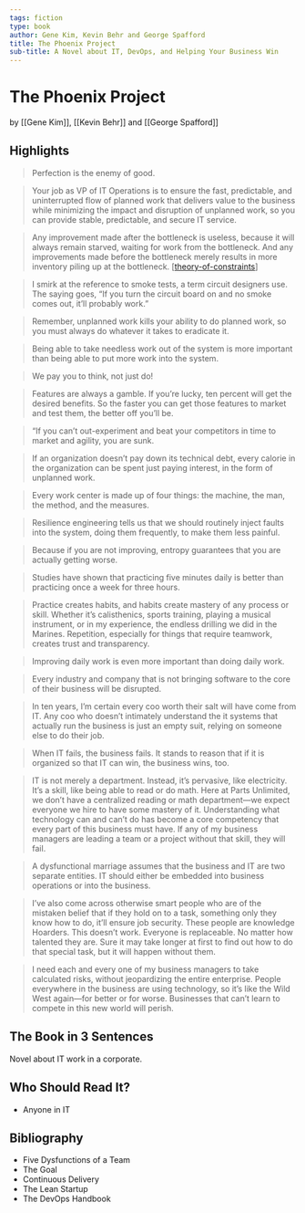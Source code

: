 ```yaml
---
tags: fiction
type: book
author: Gene Kim, Kevin Behr and George Spafford
title: The Phoenix Project
sub-title: A Novel about IT, DevOps, and Helping Your Business Win
---
```


# The Phoenix Project
by [[Gene Kim]], [[Kevin Behr]] and [[George Spafford]]

## Highlights
> Perfection is the enemy of good.

> Your job as VP of IT Operations is to ensure the fast, predictable, and uninterrupted flow of planned work that delivers value to the business while minimizing the impact and disruption of unplanned work, so you can provide stable, predictable, and secure IT service.

> Any improvement made after the bottleneck is useless, because it will always remain starved, waiting for work from the bottleneck. And any improvements made before the bottleneck merely results in more inventory piling up at the bottleneck. [[theory-of-constraints]]

> I smirk at the reference to smoke tests, a term circuit designers use. The saying goes, “If you turn the circuit board on and no smoke comes out, it’ll probably work.”

> Remember, unplanned work kills your ability to do planned work, so you must always do whatever it takes to eradicate it.

> Being able to take needless work out of the system is more important than being able to put more work into the system.

> We pay you to think, not just do!

> Features are always a gamble. If you’re lucky, ten percent will get the desired benefits. So the faster you can get those features to market and test them, the better off you’ll be.

> “If you can’t out-experiment and beat your competitors in time to market and agility, you are sunk.

> If an organization doesn’t pay down its technical debt, every calorie in the organization can be spent just paying interest, in the form of unplanned work.

> Every work center is made up of four things: the machine, the man, the method, and the measures.

> Resilience engineering tells us that we should routinely inject faults into the system, doing them frequently, to make them less painful.

> Because if you are not improving, entropy guarantees that you are actually getting worse.

> Studies have shown that practicing five minutes daily is better than practicing once a week for three hours.

> Practice creates habits, and habits create mastery of any process or skill. Whether it’s calisthenics, sports training, playing a musical instrument, or in my experience, the endless drilling we did in the Marines. Repetition, especially for things that require teamwork, creates trust and transparency.

> Improving daily work is even more important than doing daily work.

> Every industry and company that is not bringing software to the core of their business will be disrupted.

> In ten years, I’m certain every coo worth their salt will have come from IT. Any coo who doesn’t intimately understand the it systems that actually run the business is just an empty suit, relying on someone else to do their job.

> When IT fails, the business fails. It stands to reason that if it is organized so that IT can win, the business wins, too.

> IT is not merely a department. Instead, it’s pervasive, like electricity. It’s a skill, like being able to read or do math. Here at Parts Unlimited, we don’t have a centralized reading or math department—we expect everyone we hire to have some mastery of it. Understanding what technology can and can’t do has become a core competency that every part of this business must have. If any of my business managers are leading a team or a project without that skill, they will fail.

> A dysfunctional marriage assumes that the business and IT are two separate entities. IT should either be embedded into business operations or into the business.

> I’ve also come across otherwise smart people who are of the mistaken belief that if they hold on to a task, something only they know how to do, it’ll ensure job security. These people are knowledge Hoarders. This doesn’t work. Everyone is replaceable. No matter how talented they are. Sure it may take longer at first to find out how to do that special task, but it will happen without them.

> I need each and every one of my business managers to take calculated risks, without jeopardizing the entire enterprise. People everywhere in the business are using technology, so it’s like the Wild West again—for better or for worse. Businesses that can’t learn to compete in this new world will perish.

## The Book in 3 Sentences
Novel about IT work in a corporate.

## Who Should Read It?
* Anyone in IT

## Bibliography
* Five Dysfunctions of a Team
* The Goal
* Continuous Delivery
* The Lean Startup
* The DevOps Handbook

[//begin]: # "Autogenerated link references for markdown compatibility"
[theory-of-constraints]: ../mental-models/theory-of-constraints.md "Theory of Constraints"
[//end]: # "Autogenerated link references"